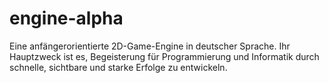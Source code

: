engine-alpha
============

Eine anfängerorientierte 2D-Game-Engine in deutscher Sprache. Ihr Hauptzweck ist es, Begeisterung für Programmierung und Informatik durch schnelle, sichtbare und starke Erfolge zu entwickeln.
